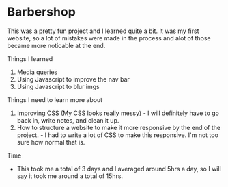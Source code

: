 # Barbershop

This was a pretty fun project and I learned quite a bit. It was my first website, so a lot of mistakes were made in the process and alot of those became more noticable at the end. 

Things I learned
  1) Media queries 
  2) Using Javascript to improve the nav bar
  3) Using Javascript to blur imgs 

Things I need to learn more about 
  1) Improving CSS (My CSS looks really messy) 
          - I will definitely have to go back in, write notes, and clean it up. 
  2) How to structure a website to make it more responsive by the end of the project.
          - I had to write a lot of CSS to make this responsive. I'm not too sure how normal that is.

Time
  - This took me a total of 3 days and I averaged around 5hrs a day, so I will say it took me around a total of 15hrs. 
